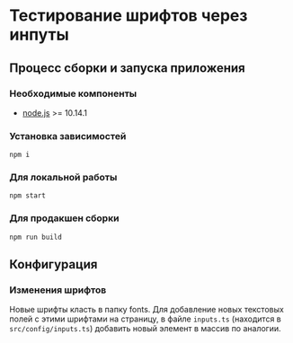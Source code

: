# Тестирование шрифтов через инпуты

## Процесс сборки и запуска приложения

### Необходимые компоненты
* [node.js](https://nodejs.org/en/download/) >= 10.14.1

### Установка зависимостей
```(bash)
npm i
```

### Для локальной работы
```(bash)
npm start
```

### Для продакшен сборки
```(bash)
npm run build
```

## Конфигурация

### Изменения шрифтов
Новые шрифты класть в папку fonts. Для добавление новых текстовых полей с этими шрифтами на страницу, в файле `inputs.ts` (находится в `src/config/inputs.ts`) добавить новый элемент в массив по аналогии.

